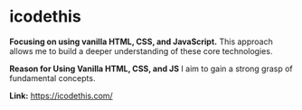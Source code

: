 # icodethis

**Focusing on using vanilla HTML, CSS, and JavaScript.** This approach allows me to build a deeper understanding of these core technologies.

**Reason for Using Vanilla HTML, CSS, and JS** I aim to gain a strong grasp of fundamental concepts. 

**Link:**
https://icodethis.com/
